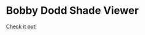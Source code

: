 # Bobby Dodd Shade Viewer
[Check it out!](https://cweir-patco.github.io/BobbyDoddShadeViewer/index.html)
